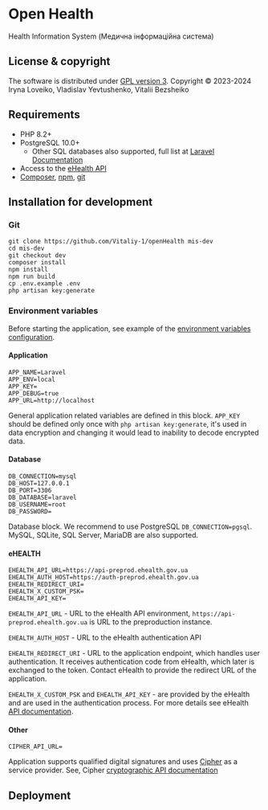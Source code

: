 # Open Health
Health Information System (Медична інформаційна система)
## License & copyright 
The software is distributed under [GPL version 3](https://www.gnu.org/licenses/gpl-3.0.en.html). Copyright &copy; 2023-2024 Iryna Loveiko, Vladislav Yevtushenko, Vitalii Bezsheiko
## Requirements
* PHP 8.2+
* PostgreSQL 10.0+
  - Other SQL databases also supported, full list at [Laravel Documentation](https://laravel.com/docs/11.x/database)
* Access to the [eHealth API](https://uaehealthapi.docs.apiary.io/#reference/public.-medical-service-provider-integration-layer/oauth/login?console=1)
* [Composer](https://getcomposer.org), [npm](https://www.npmjs.com), [git](https://git-scm.com)
## Installation for development
### Git
```
git clone https://github.com/Vitaliy-1/openHealth mis-dev
cd mis-dev
git checkout dev
composer install
npm install
npm run build
cp .env.example .env
php artisan key:generate
```
### Environment variables
Before starting the application, see example of the [environment variables configuration](https://github.com/Vitaliy-1/openHealth/blob/main/.env.example).
#### Application
```
APP_NAME=Laravel
APP_ENV=local
APP_KEY=
APP_DEBUG=true
APP_URL=http://localhost
```
General application related variables are defined in this block. `APP_KEY` should be defined only once with `php artisan key:generate`, it's used in data encryption and changing it would lead to inability to decode encrypted data.
#### Database
```
DB_CONNECTION=mysql
DB_HOST=127.0.0.1
DB_PORT=3306
DB_DATABASE=laravel
DB_USERNAME=root
DB_PASSWORD=
```
Database block. We recommend to use PostgreSQL `DB_CONNECTION=pgsql`. MySQL, SQLite, SQL Server, MariaDB are also supported.
#### eHEALTH
```
EHEALTH_API_URL=https://api-preprod.ehealth.gov.ua
EHEALTH_AUTH_HOST=https://auth-preprod.ehealth.gov.ua
EHEALTH_REDIRECT_URI=
EHEALTH_X_CUSTOM_PSK=
EHEALTH_API_KEY=
```
`EHEALTH_API_URL` - URL to the eHealth API environment, `https://api-preprod.ehealth.gov.ua` is URL to the preproduction instance.

`EHEALTH_AUTH_HOST` - URL to the eHealth authentication API

`EHEALTH_REDIRECT_URI` - URL to the application endpoint, which handles user authentication. It receives authentication code from eHealth, which later is exchanged to the token. Contact eHealth to provide the redirect URL of the application.

`EHEALTH_X_CUSTOM_PSK` and `EHEALTH_API_KEY` - are provided by the eHealth and are used in the authentication process. For more details see eHealth [API documentation](https://uaehealthapi.docs.apiary.io/#reference/public.-medical-service-provider-integration-layer/oauth/login).
#### Other
```
CIPHER_API_URL=
```
Application supports qualified digital signatures and uses [Cipher](https://caas.cipher.com.ua) as a service provider. See, Cipher [cryptographic API documentation](https://docs.cipher.com.ua/display/CCSUOS)
## Deployment
